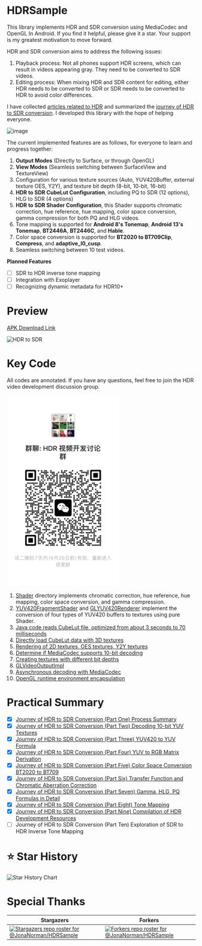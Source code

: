 # HDRSample
This library implements HDR and SDR conversion using MediaCodec and OpenGL In Android. If you find it helpful, please give it a star. Your support is my greatest motivation to move forward.

HDR and SDR conversion aims to address the following issues:
1. Playback process: Not all phones support HDR screens, which can result in videos appearing gray. They need to be converted to SDR videos.
2. Editing process: When mixing HDR and SDR content for editing, either HDR needs to be converted to SDR or SDR needs to be converted to HDR to avoid color differences.

I have collected [articles related to HDR](articles-EN.md) and summarized the [journey of HDR to SDR conversion](https://juejin.cn/column/7206577654933471292). I developed this library with the hope of helping everyone.

![image](https://user-images.githubusercontent.com/4536178/222448632-f8dbfb59-11bc-4c5e-a0eb-e34f1dc72431.png)

The current implemented features are as follows, for everyone to learn and progress together:
1. **Output Modes** (Directly to Surface, or through OpenGL)
2. **View Modes** (Seamless switching between SurfaceView and TextureView)
3. Configuration for various texture sources (Auto, YUV420Buffer, external texture OES, Y2Y), and texture bit depth (8-bit, 10-bit, 16-bit)
4. **HDR to SDR CubeLut Configuration**, including PQ to SDR (12 options), HLG to SDR (4 options)
5. **HDR to SDR Shader Configuration**, this Shader supports chromatic correction, hue reference, hue mapping, color space conversion, gamma compression for both PQ and HLG videos.
6. Tone mapping is supported for **Android 8's Tonemap**, **Android 13's Tonemap**, **BT2446A**, **BT2446C**, and **Hable**.
7. Color space conversion is supported for **BT2020 to BT709Clip**, **Compress**, and **adaptive_l0_cusp**.
8. Seamless switching between 10 test videos.

**Planned Features**

- [ ] SDR to HDR inverse tone mapping
- [ ] Integration with Exoplayer
- [ ] Recognizing dynamic metadata for HDR10+

# Preview

[APK Download Link](preview/release.apk)

![HDR to SDR](preview/preview.gif)

# Key Code

All codes are annotated. If you have any questions, feel free to join the HDR video development discussion group.

<img src="/preview/chat.jpg" width="300px">

1. [Shader](sample/src/main/java/com/norman/android/hdrsample/transform/shader) directory implements chromatic correction, hue reference, hue mapping, color space conversion, and gamma compression.
2. [YUV420FragmentShader](sample/src/main/java/com/norman/android/hdrsample/player/shader/YUV420FragmentShader.kt) and [GLYUV420Renderer](sample/src/main/java/com/norman/android/hdrsample/player/GLYUV420Renderer.java) implement the conversion of four types of YUV420 buffers to textures using pure Shader.
3. [Java code reads CubeLut file, optimized from about 3 seconds to 70 milliseconds](sample/src/main/java/com/norman/android/hdrsample/transform/CubeLutBuffer.java)
4. [Directly load CubeLut data with 3D textures](sample/src/main/java/com/norman/android/hdrsample/transform/CubeLutVideoTransform.java)
5. [Rendering of 2D textures, OES textures, Y2Y textures](sample/src/main/java/com/norman/android/hdrsample/player/shader/TextureFragmentShader.kt)
6. [Determine if MediaCodec supports 10-bit decoding](sample/src/main/java/com/norman/android/hdrsample/player/decode/ColorFormatHelper.java)
7. [Creating textures with different bit depths](sample/src/main/java/com/norman/android/hdrsample/util/GLESUtil.java)
8. [GLVideoOutputImpl](sample/src/main/java/com/norman/android/hdrsample/player/GLVideoOutputImpl.java)
9. [Asynchronous decoding with MediaCodec](sample/src/main/java/com/norman/android/hdrsample/player/decode/MediaCodecAsyncAdapter.java)
10. [OpenGL runtime environment encapsulation](sample/src/main/java/com/norman/android/hdrsample/opengl/GLEnvThreadManager.java)

# Practical Summary

- [x] [Journey of HDR to SDR Conversion (Part One) Process Summary](https://juejin.cn/post/7205908717886865469)
- [x] [Journey of HDR to SDR Conversion (Part Two) Decoding 10-bit YUV Textures](https://juejin.cn/post/7206577654933520444)
- [x] [Journey of HDR to SDR Conversion (Part Three) YUV420 to YUV Formula](https://juejin.cn/post/7207637337572606007)
- [x] [Journey of HDR to SDR Conversion (Part Four) YUV to RGB Matrix Derivation](https://juejin.cn/post/7208015274079256635)
- [x] [Journey of HDR to SDR Conversion (Part Five) Color Space Conversion BT2020 to BT709](https://juejin.cn/post/7208367266533949498)
- [x] [Journey of HDR to SDR Conversion (Part Six) Transfer Function and Chromatic Aberration Correction](https://juejin.cn/post/7208817601850277949)
- [x] [Journey of HDR to SDR Conversion (Part Seven) Gamma, HLG, PQ Formulas in Detail](https://juejin.cn/post/7231369710024310821)
- [x] [Journey of HDR to SDR Conversion (Part Eight) Tone Mapping](https://juejin.cn/post/7277875323165147190)
- [x] [Journey of HDR to SDR Conversion (Part Nine) Compilation of HDR Development Resources](https://juejin.cn/post/7278247059517227027)
- [ ] Journey of HDR to SDR Conversion (Part Ten) Exploration of SDR to HDR Inverse Tone Mapping

# ⭐ Star History

![Star History Chart](https://api.star-history.com/svg?repos=JonaNorman/HDRSample&type=Date)

# Special Thanks

| Stargazers                                 | Forkers                                      |
|--------------------------------------------|----------------------------------------------|
| [![Stargazers repo roster for @JonaNorman/HDRSample](https://reporoster.com/stars/JonaNorman/HDRSample)](https://github.com/JonaNorman/HDRSample/stargazers)  | [![Forkers repo roster for @JonaNorman/HDRSample](https://reporoster.com/forks/JonaNorman/HDRSample)](https://github.com/JonaNorman/HDRSample/network/members)  |

